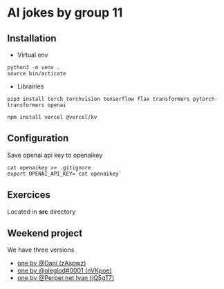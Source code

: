 # AI jokes by group 11

## Installation 
- Virtual env
```
python3 -m venv .  
source bin/acticate
```

- Librairies
```
pip3 install torch torchvision tensorflow flax transformers pytorch-transformers openai

npm install vercel @vercel/kv
````

## Configuration

Save openai api key to openaikey

```
cat openaikey >> .gitignore
export OPENAI_API_KEY=`cat openaikey`
```

## Exercices

Located in __src__ directory

## Weekend project

We have three versions
- [one by @Dani (zAspwz)](https://github.com/lodygens/bootcamp-ia/tree/jokes-by-Dani)
- [one by @oleglod#0001 (nVKpoe)](https://github.com/lodygens/bootcamp-ia/tree/jokes-by-oleg)
- [one by @Perper.net Ivan (jQ5gT7)](https://github.com/Perpernet/ai-jokes)

